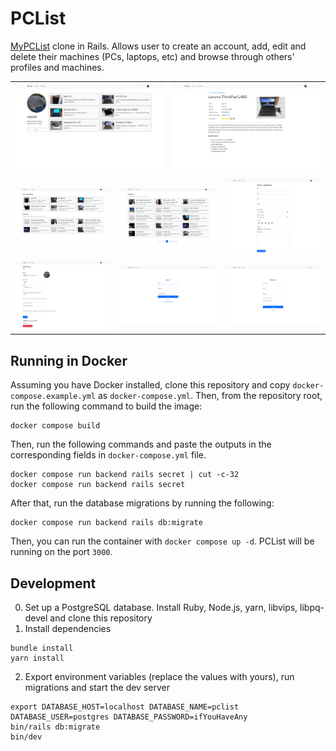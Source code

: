 # PCList
[MyPCList](https://mypclist.net) clone in Rails. Allows user to create an account, add, edit and delete their machines (PCs, laptops, etc) and browse through others' profiles and machines.

<table>
    <tr>
        <td colspan="3">
            <img src="screenshots/profile.png" alt="Profile page with a list of user's machines (desktops and laptops)">
        </td>
        <td colspan="3">
            <img src="screenshots/machine page.png" alt="Machine page - showing a title, data like release date, condition, type, etc; a photo and description">
        </td>
    </tr>
    <tr>
        <td colspan="2">
            <img src="screenshots/homepage.png" alt="">
        </td>
        <td colspan="2">
            <img src="screenshots/explore.png" alt="">
        </td>
        <td colspan="2">
            <img src="screenshots/new machine.png" alt="">
        </td>
    </tr>
    <tr>
        <td colspan="2">
            <img src="screenshots/edit profile.png" alt="">
        </td>
        <td colspan="2">
            <img src="screenshots/log in.png" alt="">
        </td>
        <td colspan="2">
            <img src="screenshots/sign up.png" alt="">
        </td>
    </tr>
</table>

## Running in Docker

Assuming you have Docker installed, clone this repository and copy `docker-compose.example.yml` as `docker-compose.yml`. Then, from the repository root, run the following command to build the image:
```shell
docker compose build
```
Then, run the following commands and paste the outputs in the corresponding fields in `docker-compose.yml` file.
```shell
docker compose run backend rails secret | cut -c-32
docker compose run backend rails secret
```
After that, run the database migrations by running the following:
```shell
docker compose run backend rails db:migrate
```
Then, you can run the container with `docker compose up -d`. PCList will be running on the port `3000`.

## Development
0. Set up a PostgreSQL database. Install Ruby, Node.js, yarn, libvips, libpq-devel and clone this repository
1. Install dependencies
```shell
bundle install
yarn install
```
2. Export environment variables (replace the values with yours), run migrations and start the dev server
```shell
export DATABASE_HOST=localhost DATABASE_NAME=pclist DATABASE_USER=postgres DATABASE_PASSWORD=ifYouHaveAny
bin/rails db:migrate
bin/dev
```

